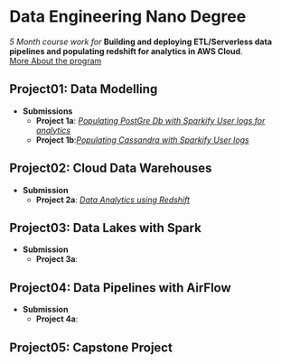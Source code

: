 # Data Engineering Nano Degree
_5 Month course work for_ __Building and deploying ETL/Serverless data pipelines and populating redshift for analytics in AWS Cloud__.  
[More About the program](https://www.udacity.com/course/data-engineer-nanodegree--nd027)

## Project01: Data Modelling
* __Submissions__
  - __Project 1a__: <a href="https://github.com/rv1448/Data-Engineering-Nano-Degree/tree/master/Project01.Submission"><em>Populating PostGre Db with Sparkify User logs for analytics</em></a>
  - __Project 1b__:<a href="https://github.com/rv1448/Data-Engineering-Nano-Degree/tree/master/Project02.Submission"><em>Populating Cassandra with Sparkify User logs</em></a>
  
## Project02: Cloud Data Warehouses
* __Submission__
  - __Project 2a__: <a href="https://github.com/rv1448/Data-Engineering-Nano-Degree/tree/master/Project03.Submission"><em>Data Analytics using Redshift</em></a>
  
## Project03: Data Lakes with Spark
* __Submission__
  - __Project 3a__:  
  
## Project04: Data Pipelines with AirFlow
* __Submission__
  - __Project 4a__: 
  
## Project05: Capstone Project
